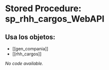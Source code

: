 # Stored Procedure: sp_rhh_cargos_WebAPI

## Usa los objetos:
- [[gen_compania]]
- [[rhh_cargos]]

*No code available.*

